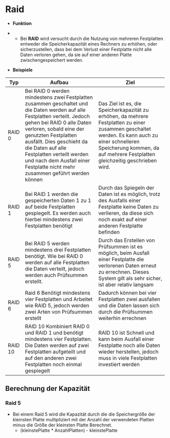 # Raid

- **Funktion**
- - Bei **RAID** wird versucht durch die Nutzung von mehreren Festplatten entweder die Speicherkapazität eines Rechners zu erhöhen, oder sicherzustellen, dass bei dem Verlust einer Festplatte nicht alle Daten verloren gehen, da sie auf einer anderen Platte zwischengespeichert werden.

- **Beispiele**

|Typ|Aufbau|Ziel|
|-|-|-|
|RAID 0|Bei RAID 0 werden mindestens zwei Festplatten zusammen geschaltet und die Daten werden auf alle Festplatten verteilt. Jedoch gehen bei RAID 0 alle Daten verloren, sobald eine der genutzten Festplatten ausfällt. Dies geschieht da die Daten auf alle Festplatten verteilt werden und nach dem Ausfall einer Festplatte nicht mehr zusammen geführt werden können|Das Ziel ist es, die Speicherkapazität zu erhöhen, da mehrere Festplatten zu einer zusammen geschaltet werden. Es kann auch zu einer schnelleren Speicherung kommen, da auf mehrere Festplatten gleichzeitig geschrieben wird.|
|RAID 1|Bei RAID 1 werden die gespeicherten Daten 1 zu 1 auf beide Festplatten gespiegelt. Es werden auch hierbei mindestens zwei Festplatten benötigt|Durch das Spiegeln der Daten ist es möglich, trotz des Ausfalls einer Festplatte keine Daten zu verlieren, da diese sich noch exakt auf einer anderen Festplatte befinden|
|RAID 5|Bei RAID 5 werden mindestens drei Festplatten benötigt. Wie bei RAID 0 werden auf alle Festplatten die Daten verteilt, jedoch werden auch Prüfsummen erstellt.|Durch das Erstellen von Prüfsummen ist es möglich, beim Ausfall einer Festplatte die verlorenen Daten erneut zu errechnen. Dieses System gilt als sehr sicher, ist aber relativ langsam|
|RAID 6|Raid 6 Benötigt mindestens vier Festplatten und Arbeitet wie RAID 5, jedoch werden zwei Arten von Prüfsummen erstellt|Dadurch können bei vier Festplatten zwei ausfallen und die Daten lassen sich durch die Prüfsummen weiterhin errechnen|
|RAID 10|RAID 10 Kombiniert RAID 0 und RAID 1 und benötigt mindestens vier Festplatten. Die Daten werden auf zwei Festplatten aufgeteilt und auf den anderen zwei Festplatten noch einmal gespiegelt|RAID 10 ist Schnell und kann beim Ausfall einer Festplatte noch alle Daten wieder herstellen, jedoch muss in viele Festplatten investiert werden|



## Berechnung der Kapazität

### Raid 5
- Bei einem Raid 5 wird die Kapazität durch die die Speichergröße der kleinsten Platte multipliziert mit der Anzahl der verwendeten Platten minus die Größe der kleinsten Platte Berechnet.
    - (kleinstePlatte * AnzahlPlatten) - kleinstePlatte